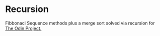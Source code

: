 # Recursion

Fibbonaci Sequence methods plus a merge sort solved via recursion for [The Odin Project.](http://www.theodinproject.com/ruby-programming/recursion?ref=lnav)
